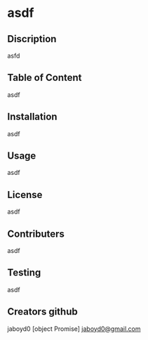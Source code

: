 
# asdf

## Discription

  asfd

## Table of Content

  asdf

## Installation

  asdf

## Usage

  asdf

## License

  asdf

## Contributers

  asdf

## Testing

  asdf

## Creators github

  jaboyd0
  [object Promise]
  jaboyd0@gmail.com
  